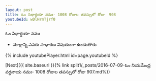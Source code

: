 ```yaml
---
layout: post
title: ఓం సిధార్థయా నమః- 1008 రోజుల తపస్సులో రోజు  908
youtubeId: wDlHrmTjrf0
---
```

 
 
 ఓం సిధార్థయా నమః  
 
 -  మోక్షాన్ని ఎవరు సాధారణ విషయంగా ఉంచుతారు 
 
  
 
  
 
 
 
 
 
 


{% include youtubePlayer.html id=page.youtubeId %}
 
[Next]({{ site.baseurl }}{% link  split1/_posts/2016-07-09-ఓం నియమేంద్ర వర్ధనాయ నమః- 1008 రోజుల తపస్సులో రోజు  907.md%})
 
